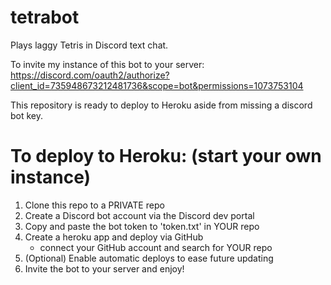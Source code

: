 # tetrabot
Plays laggy Tetris in Discord text chat.

To invite my instance of this bot to your server:
https://discord.com/oauth2/authorize?client_id=735948673212481736&scope=bot&permissions=1073753104

This repository is ready to deploy to Heroku aside from missing a discord bot key.

# To deploy to Heroku: (start your own instance)
1. Clone this repo to a PRIVATE repo
2. Create a Discord bot account via the Discord dev portal
3. Copy and paste the bot token to 'token.txt' in YOUR repo
4. Create a heroku app and deploy via GitHub 
    - connect your GitHub account and search for YOUR repo
5. (Optional) Enable automatic deploys to ease future updating
6. Invite the bot to your server and enjoy!
